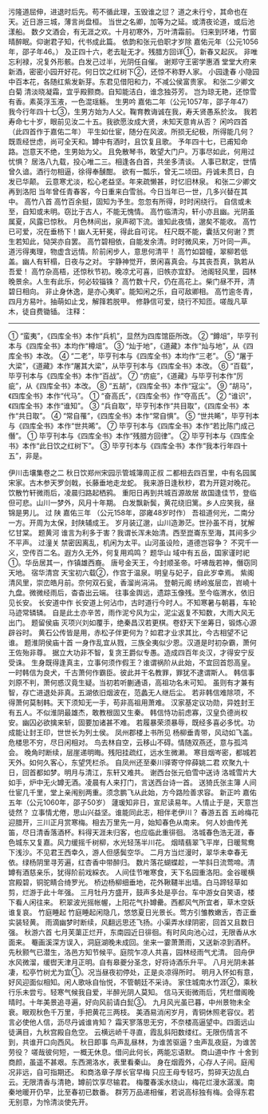 <!-- { "loadSidebar": true } -->
污隆道屈伸，进退时后先。苟不循此理，玉毁谁之愆？
道之未行兮，其命也在天。近日游三城，薄言尚盘桓。
当世之名卿，加等为之延。或清夜论道，或后池漾船。
数夕文酒会，有无涯之欢。十月初寒外，万叶清霜前。
归来到环堵，竹窗晴醉眠。仰谢君子知，代书成此篇。
依韵和张元伯职才岁除   嘉佑元年（公元1056年，邵子年46。）
及正四十六，老去耻无才。残腊方回详①，新春又起灰。
非唯忘利禄，况复外形骸。白发己过半，光阴任自催。
谢郑守王密学惠酒
堂堂大府来新酒，密密小园开好花。何日饮之红树下②，还惊不称野人家。
小园逢春
小隐园中百本花，各随红紫发新芽。东君见借阳和力，不减公侯富贵家。
和张二少卿文白菊
清淡晓凝霜，宜乎殿颢商。自知能洁白，谁念独芬芳。
岂为琼无艳，还惊雪有香。素英浮玉液，一色混瑶觞。
生男吟   嘉佑二年（公元1057年，邵子年47）
我今行年四十七③，生男方始为人父。鞠育教诲诚在我，寿夭贤愚系於汝。
我若寿命七十岁，眼前见汝二十五。我欲愿汝成大贤，未知天意肯从否？
闲吟四首  （此四首作于嘉佑二年）
平生如仕宦，随分在风波。所损无纪极，所得能几何？
既乖经世虑，尚可全天和。罇中有酒时，且饮复且歌。
予年四十七，已甫知命路。岂意天不绝，生男始为父。
且免散琴书，敢望大门户。万事尽如此，何用过忧惧？
居洛八九载，投心唯二三。相逢各白首，共坐多清谈。
人事已默定，世情曾久谙。酒行勿相逼，徐得奉醺酣。
欲有一瓢乐，曾无二顷田。丹诚未贯日，白发已华颠。
云意寒尤淡，松心老益坚。年来疏懒甚，时忆旧林泉。
和张二少卿文再到洛阳
当年曾任青春客，今日重来白雪翁。今日当年已一世，几多兴替在其中。
高竹八首
高竹百余挺，固知为予生。忽忽有所得，时时闲绕行。
自信或未至，自知或未明。窃比于古人，不能无愧情。
高竹临清沟，轩小亦且幽。光阴虽属夏，风露已惊秋。
月色林间出，泉声砌下流。谁知此夜情，邈矣不能收。
高竹已可爱，况在垂杨下！幽人无轩冕，得此自可诧。
枉尺既不能，囊括又何谢？贾生若知此，恸哭亦自罢。
高竹碧相依，自能发余清。时时微风来，万叶同一声。
道污得夷理，物虚含远情。阶前闲步人，意思何清平！
高竹如碧幢，翠柳若低盖。幽人有轩榻，日夜与之对。
宇静神觉开，景闲喜真会。与其丧吾真，孰若从吾爱！
高竹杂高梧，还惊秋节初。晚凉尤可喜，旧帙亦宜舒。
池阁轻风里，园林晚景余。人生有此乐，何必较锱铢？
高竹数十尺，仍在高花上。柴门昼不开，清碧日相向。
非止身休逸，是亦心夷旷。能知闲之乐，自可敌卿相。
高竹逾冬青，四月方易叶。抽萌如止戈，解箨若脱甲。
修静信可爱，绕行不知匝。嗟哉凡草木，徒自费锄锸。
注释： 
________________________________________
① “蛮夷”，《四库全书》本作“兵机”，显然为四库馆臣所改。
② “鐏俎”，毕亨刊本与《四库全书》本均作“樽俎”。
③ “灿于地”，《道藏》本作“灿与地”，从《四库全书》本改。
④ “二老”，毕亨刊本与《四库全书》本均作“三老”。
⑤ “屠于大梁”，《道藏》本作“屠其大梁”，从毕亨刊本与《四库全书》本改。
⑥ “百载”，毕亨刊本与《四库全书》本作“百战”。
⑦ “疠疵”，《道藏》与毕亨刊本作“厉疵”，从《四库全书》本改。
⑧ “五胡”，《四库全书》本作“寇尘”。
⑨ “胡马”，《四库全书》本作“代马”。
① “奋高氏”，《四库全书》作“夺高氏”。
② “谁识”，《四库全书》本作“谁知”。
③ “兵自取”，毕亨刊本作“共目取”，《四库全书》本作“共日取”。
④ “常自罹”，《四库全书》本作“常自惧”。
⑤ “世共睎”，毕亨刊本与《四库全书》本作“世共晞”。
⑦ 毕亨刊本与《四库全书》本作“若比陈门成己僭”。
① 毕亨刊本与《四库全书》本作“残腊方回律”。
② 毕亨刊本与《四库全书》本作“此日饮之红树下”。
③ 毕亨刊本与《四库全书》本作“我本行年四十五”，非是。

伊川击壤集卷之二
                 秋日饮郑州宋园示管城簿周正叔
二都相去四百里，中有名园属宋家。古木参天罗剑戟，长藤垂地走龙蛇。
我来游日逢秋杪，君为开筵对晚花。饮散竹轩微雨后，凌晨归路起栖鸦。
重阳日再到共城百源故居
故国逢佳节，登临但可悲。山川一梦外，风月十年期。
白发飘新鬓，黄花绕旧篱。乡人应笑我，昼锦是男儿。
过 陕  嘉佑三年 （公元158年，邵雍48岁时作）
吾祖道何光，二南分一方。开周为太保，封陕辅成王。
岁月装辽邈，山川造渺茫。世孙虽不肖，犹解忆甘棠。
题黄河
谁言为利多于害？我谓长浑未始清。西至崑崙东至海，其间多少不平声。
过潼关
禁密因离乱，机闲为太平。山河虽设险，道德岂容争？
不究千一义，空传百二名。遐方久无外，何复用鸡鸣？ 
题华山
域中有五岳，国家谨时祀①。华岳居其一，作镇雄西裔。
唐号金天王，今封顺圣帝。吁咈哉若神，僭窃同天地。
宿华清宫
天宝初六载②，作宫于温泉。明皇与妃子，自此岁幸焉。
紫阁清风里，崇峦皓月前。奈何双石瓮，香溜尚涓涓。
登朝元阁
绣岭岌层峦，岧嶢十九盘。微微经雨后，杳杳出云端。
往事金舆远，遗踪玉像残。至今临渭水，依旧见长安。
长安道中作
长安道上何沾巾，古时道行今时人。不知寒暑与朝暮，车轮马迹常辚辚。
自是此土亦辛苦，雨作泥兮风为尘，泥尘返复不知数，大雨大风无出门。
题留侯庙
灭项兴刘如覆手，绝秦昌汉若更棋。卷舒天下坐筹日，锻炼心源辟谷时。
黄石公传皆是用，赤松子伴更何为？如君才业求其比，今古相望不记谁。
题淮阴侯庙十首
一身作乱宜从戮，三族全夷似少恩。汉道是时初杂霸，萧何王佐殆非尊。
据立大功非不智，复贪王爵似专愚。造成四百年炎汉，才得安宁反受诛。 
生身既得逢真主，立事何须作假王？谁谓祸阶从此始，不宜回首怨高皇。 
一时韩信为良犬，千古萧何作霸臣。彼此并干名教罪，罪犹不逮谓斯人。 
韩信事刘原不判，萧何惑汉竟生疑。当初若听蒯通语，高祖功名未可知。 
虽则有才兼有智，存亡进退处非真。五湖依旧烟波在，范蠡无人继后尘。 
若非韩信难除项，不得萧何莫制韩。天下须知无一手，苟非高祖用萧难。 
汉家基定议功勋，异姓封王有五人。不似淮阴最雄杰，敢教根固又生秦。 
韩信恃功前虑寡，汉皇负德尚权安。幽囚必欲擒来斩，固要加诸甚不难。 
若履暴荣须暴辱，既经多喜必多忧。功成能让封王印，世世长为列土侯。
凤州郡楼上书所见
杨柳垂青带，风动如飞盖。危楼思不穷，尽日闲相对。
鸟去林自空，云移山不碍。情随双燕还，意与孤鸿会。
晚角时断续，层崖递明晦。残阳挂疏红，远水生微濑。
寒目烟岑密，都城若天外。如何久客心，东望凭栏杀。
自凤州还至秦川驿寄守倅薛姚二君
欢聚九十日，回首都如梦。明月与清江，东轩又难共。
谢西台张元伯雪中送诗
洛城雪片大如手，炉中无火罇无酒。凌晨有人来打门，言送西台诗一首。
 送猗氏张主簿
人间仕宦几千里，堂上亲闱别两重。须念鹏飞从此始，方今路险善求容。
新正吟  嘉佑五年（公元1060年，邵子50岁）
蘧瑗知非日，宣尼读易年。人情止于是，天意岂徒然？
立事情尤倦，思山兴益坚。谁能同此志，相伴老伊川？
春游五首
五岭梅花迎腊开，三川正月赏寒梅。相去万里先一月，始知春色从南来。
何人妙曲传羌笛，尽日清香落酒杯。料得天涯未归客，也应临此重徘徊。
洛城春色浩无涯，春色城东又复嘉。风力缓摇千树柳，水光轻荡半川花。
烟晴翡翠飞平岸，日暖鸳鸯下浅沙。不见君王西幸久，游人但感鬓空华。
二月方当烂漫时，翠华未幸春无依。绿杨阴里寻芳遍，红杏香中带醉归。
数片落花蝴蝶趁，一竿斜日流莺啼。清罇有酒慈亲乐，犹得阶前戏綵衣。
人间佳节唯寒食，天下名园重洛阳。金谷暖横宫殿碧，铜驼睛合绮罗光。
桥边杨柳细垂地，花外鞦韆半出墙。白马蹄轻草如剪，烂游于此十年强。
三月牡丹方盛开，鼓声多处是亭台。车中游女自笑语，楼下看人闲往来。
积翠波光摇帐幄，上阳花气扑罇罍。西都风气所宜者，草木空妖谁复哀。
竹庭睡起
竹庭睡起闲隐几，悠悠夏日光景长。莺方引雏教嫩舌，杏正垂实装轻黄。
雨滴幽梦时断续，风翻远思还飞扬。小渠弄水绿阴密，回首又且数日强。
秋游六首
七月芙蕖正烂开，东南园近日徘徊。有时风向池心过，无限香从水面来。
罨画溪深方误入，洞庭湖晚未成回。坐来一霎萧萧雨，又送新凉到酒杯。
先秋颢气已潜生，洛邑方知节候平。庭院乍凉人共喜，园林经雨气尤清。
回舟伊水风微溜，缓辔天津月正明。自有皋夔分圣念，好将诗酒乐升平。
八月光阴未甚凄，松亭竹树尤为宜①。况当昼夜初停处，正是炎凉得所时。
明月入怀如有意，好风迎面似相知。闲人歌咏自怡悦，不管朝廷不采诗。
家住城南水竹涯②，乘秋行乐未尝亏。轻寒气候我自爱，半醉光阴人莫知。
信马天街微雨后，凭栏僧阁晚晴时。十年美景追寻遍，好向风前请白髭③。
九月风光虽已暮，中州景物未全衰。眼观秋色千万里，手把黄花三两枝。
美酒易消闲岁月，青铜休照老容仪。若言必使他人信，沥尽丹诚谁肯知？
霜天寥落思无穷，不奈楼高逼望中。四面远山徒满目，九秋宫殿自危空。
云横远峤千寻直，霞乱斜阳数缕红。无限伤情言不到，共谁开口向西风。
秋日即事
鸟声乱昼林，为谁苦驱逼？虫声乱夜庭，为谁苦劳役？
嗟哉彼何短，一概无休息。借问此何长，两能忘语默。
商山道中作
十舍到商颜，虽遥不甚艰。东西溯洛水，表里看秦山。
身在烟霞外，心存人子间。庭闱况非远，自可指期还。
和商洛章子厚长官早梅
只应王母专轻巧，剪碎天边乱白云。无限清香与清艳，罇前饮享尽输君。 
梅覆春溪水绕山，梅花烂漫水潺湲。南秦地暖开仍早，比至春初已数番。 
群芳万品递相催，若说高标独有梅。会得东君无别意，为怜清淡使先开。 
